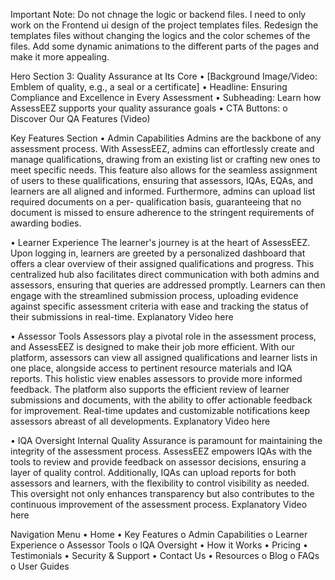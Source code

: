 Important Note:
    Do not chnage the logic or backend files. I need to only work on the Frontend ui design of the project templates files.
    Redesign the templates files without changing the logics and the color schemes of the files. Add some dynamic animations to the different parts of the pages and make it more appealing.


Hero Section 3: Quality Assurance at Its Core
• [Background Image/Video: Emblem of quality, e.g., a seal or a certificate]
• Headline: Ensuring Compliance and Excellence in Every Assessment
• Subheading: Learn how AssessEEZ supports your quality assurance goals
• CTA Buttons:
o Discover Our QA Features (Video)


Key Features Section
• Admin Capabilities
Admins are the backbone of any assessment process. With AssessEEZ, admins can effortlessly create and
manage qualifications, drawing from an existing list or crafting new ones to meet specific needs. This feature
also allows for the seamless assignment of users to these qualifications, ensuring that assessors, IQAs, EQAs,
and learners are all aligned and informed. Furthermore, admins can upload list required documents on a per-
qualification basis, guaranteeing that no document is missed to ensure adherence to the stringent
requirements of awarding bodies.

• Learner Experience
The learner's journey is at the heart of AssessEEZ. Upon logging in, learners are greeted by a personalized
dashboard that offers a clear overview of their assigned qualifications and progress. This centralized hub also
facilitates direct communication with both admins and assessors, ensuring that queries are addressed promptly.
Learners can then engage with the streamlined submission process, uploading evidence against specific
assessment criteria with ease and tracking the status of their submissions in real-time.
Explanatory Video here

• Assessor Tools
Assessors play a pivotal role in the assessment process, and AssessEEZ is designed to make their job more
efficient. With our platform, assessors can view all assigned qualifications and learner lists in one place,
alongside access to pertinent resource materials and IQA reports. This holistic view enables assessors to provide
more informed feedback. The platform also supports the efficient review of learner submissions and
documents, with the ability to offer actionable feedback for improvement. Real-time updates and customizable
notifications keep assessors abreast of all developments.
Explanatory Video here

• IQA Oversight
Internal Quality Assurance is paramount for maintaining the integrity of the assessment process. AssessEEZ
empowers IQAs with the tools to review and provide feedback on assessor decisions, ensuring a layer of quality
control. Additionally, IQAs can upload reports for both assessors and learners, with the flexibility to control
visibility as needed. This oversight not only enhances transparency but also contributes to the continuous
improvement of the assessment process.
Explanatory Video here


Navigation Menu
• Home
• Key Features
    o Admin Capabilities
    o Learner Experience
    o Assessor Tools
    o IQA Oversight
• How it Works
• Pricing
• Testimonials
• Security & Support
• Contact Us
• Resources
    o Blog
    o FAQs
    o User Guides